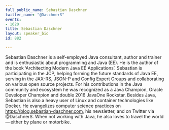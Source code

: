 ```yaml
---
full_public_name: Sebastian Daschner
twitter_name: "@DaschnerS"
events:
- 1620
title: Sebastian Daschner
layout: speaker_bio
id: 882

---
```

Sebastian Daschner is a self-employed Java consultant, author and trainer and is enthusiastic about programming and Java (EE). He is the author of the book ‘Architecting Modern Java EE Applications’. Sebastian is participating in the JCP, helping forming the future standards of Java EE, serving in the JAX-RS, JSON-P and Config Expert Groups and collaborating on various open source projects. For his contributions in the Java community and ecosystem he was recognized as a Java Champion, Oracle Developer Champion and double 2016 JavaOne Rockstar. Besides Java, Sebastian is also a heavy user of Linux and container technologies like Docker. He evangelizes computer science practices on https://blog.sebastian-daschner.com, his newsletter, and on Twitter via @DaschnerS. When not working with Java, he also loves to travel the world — either by plane or motorbike.